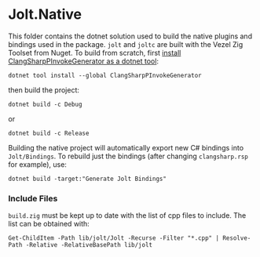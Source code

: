 ﻿# Jolt.Native

This folder contains the dotnet solution used to build the native plugins and bindings used in the
package. `jolt` and `joltc` are built with the Vezel Zig Toolset from Nuget. To build from scratch,
first [install ClangSharpPInvokeGenerator as a dotnet tool](https://github.com/dotnet/ClangSharp):

```pwsh
dotnet tool install --global ClangSharpPInvokeGenerator
```

then build the project:

```pwsh
dotnet build -c Debug
```

or

```pwsh
dotnet build -c Release
```

Building the native project will automatically export new C# bindings into `Jolt/Bindings`. To rebuild just the
bindings (after changing `clangsharp.rsp` for example), use:

```pwsh
dotnet build -target:"Generate Jolt Bindings"
```

### Include Files

`build.zig` must be kept up to date with the list of cpp files to include. The list can be obtained with:

```pwsh
Get-ChildItem -Path lib/jolt/Jolt -Recurse -Filter "*.cpp" | Resolve-Path -Relative -RelativeBasePath lib/jolt
````